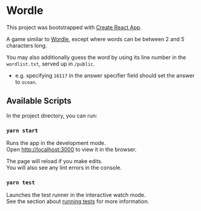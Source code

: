 # Wordle

This project was bootstrapped with [Create React App](https://github.com/facebook/create-react-app).

A game similar to [Wordle](https://www.nytimes.com/games/wordle/index.html), except where words can be between 2 and 5 characters long.

You may also additionally guess the word by using its line number in the `wordlist.txt`, served up in `/public`.

- e.g. specifying `16117` in the answer specifier field should set the answer to `ocean`.

## Available Scripts

In the project directory, you can run:

### `yarn start`

Runs the app in the development mode.\
Open [http://localhost:3000](http://localhost:3000) to view it in the browser.

The page will reload if you make edits.\
You will also see any lint errors in the console.

### `yarn test`

Launches the test runner in the interactive watch mode.\
See the section about [running tests](https://facebook.github.io/create-react-app/docs/running-tests) for more information.
